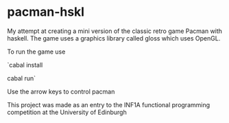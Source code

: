 # pacman-hskl

My attempt at creating a mini version of the classic retro game Pacman with haskell. The game uses a graphics library called gloss which uses OpenGL.

To run the game use

`cabal install


cabal run`

Use the arrow keys to control pacman

This project was made as an entry to the INF1A functional programming competition at the University of Edinburgh
